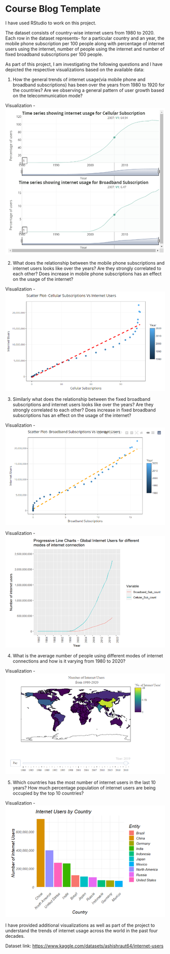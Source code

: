 # Course Blog Template

I have used RStudio to work on this project. 

The dataset consists of country-wise internet users from 1980 to 2020. Each row in the dataset represents- for a particular country and an year, the mobile phone subscription per 100 people along with percentage of internet users using the internet, number of people using the internet and number of fixed broadband subscriptions per 100 people.

As part of this project, I am investigating the following questions and I have depicted the respective visualizations based on the available data:

1. How the general trends of internet usage(via mobile phone and broadband subscriptions) has been over the years from 1980 to 1920 for the countries? Are we observing a general pattern of user growth based on the telecommunication mode?

Visualization - ![Time Series Visualization depicting internet usage for different telecommunication modes](images/Vis1.png)


2. What does the relationship between the mobile phone subscriptions and internet users looks like over the years? Are they strongly correlated to each other? Does increase in mobile phone subscriptions has an effect on the usage of the internet?

Visualization - ![Scatterplot Visualization depicting cellular subscriptions vs internet users](images/Vis2.png)


3. Similarly what does the relationship between the fixed broadband subscriptions and internet users looks like over the years? Are they strongly correlated to each other? Does increase in fixed broadband subscriptions has an effect on the usage of the internet?

Visualization - ![Scatterplot Visualization depicting broadband subscriptions vs internet users](images/Vis3.png)

Visualization - ![Progressive Line Charts Visualization depicting cellular  and broadband subscriptions vs internet users](images/Vis2_3.png)



4. What is the average number of people using different modes of internet connections and how is it varying from 1980 to 2020?

Visualization - ![World map Visualization depicting number of internet users from 1980 to 2020](images/Vis4.png)


5. Which countries has the most number of internet users in the last 10 years? How much percentage population of internet users are being occupied by the top 10 countries?

Visualization - ![Animated Bar chart Visualization depicting top ten countries with most number of internet users from 2010 to 2020](images/Vis5.png)

I have provided additional visualizations as well as part of the project to understand the trends of internet usage across the world in the past four decades. 

Dataset link: https://www.kaggle.com/datasets/ashishraut64/internet-users

